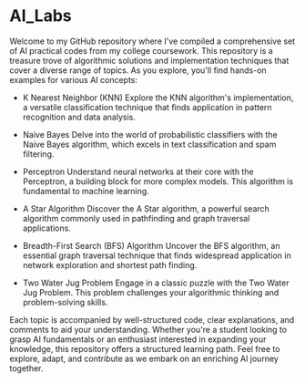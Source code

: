 # AI_Labs
Welcome to my GitHub repository where I've compiled a comprehensive set of AI practical codes from my college coursework. This repository is a treasure trove of algorithmic solutions and implementation techniques that cover a diverse range of topics. As you explore, you'll find hands-on examples for various AI concepts:

* K Nearest Neighbor (KNN)
Explore the KNN algorithm's implementation, a versatile classification technique that finds application in pattern recognition and data analysis.

* Naive Bayes
Delve into the world of probabilistic classifiers with the Naive Bayes algorithm, which excels in text classification and spam filtering.

* Perceptron
Understand neural networks at their core with the Perceptron, a building block for more complex models. This algorithm is fundamental to machine learning.

* A Star Algorithm
Discover the A Star algorithm, a powerful search algorithm commonly used in pathfinding and graph traversal applications.

* Breadth-First Search (BFS) Algorithm
Uncover the BFS algorithm, an essential graph traversal technique that finds widespread application in network exploration and shortest path finding.

* Two Water Jug Problem
Engage in a classic puzzle with the Two Water Jug Problem. This problem challenges your algorithmic thinking and problem-solving skills.

Each topic is accompanied by well-structured code, clear explanations, and comments to aid your understanding. Whether you're a student looking to grasp AI fundamentals or an enthusiast interested in expanding your knowledge, this repository offers a structured learning path. Feel free to explore, adapt, and contribute as we embark on an enriching AI journey together.

